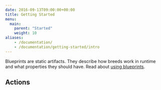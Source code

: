 ```yaml
---
date: 2016-09-13T09:00:00+00:00
title: Getting Started
menu:
  main:
    parent: "Started"
    weight: 10  
aliases:
    - /documentation/
    - /documentation/getting-started/intro
---
```

Blueprints are static artifacts. They describe how breeds work in runtime and what properties they should have. Read about [using blueprints](documentation/using-vamp/blueprints/).

## Actions

